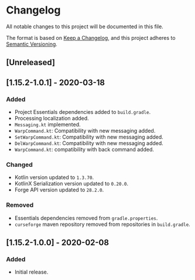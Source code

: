 # Changelog
All notable changes to this project will be documented in this file.

The format is based on [Keep a Changelog](https://keepachangelog.com/en/1.0.0/),
and this project adheres to [Semantic Versioning](https://semver.org/spec/v2.0.0.html).

## [Unreleased]

## [1.15.2-1.0.1] - 2020-03-18

### Added
- Project Essentials dependencies added to `build.gradle`.
- Processing localization added.
- `Messaging.kt` implemented.
- `WarpCommand.kt`: Compatibility with new messaging added. 
- `SetWarpCommand.kt`: Compatibility with new messaging added. 
- `DelWarpCommand.kt`: Compatibility with new messaging added.
- `WarpCommand.kt`: compatibility with back command added.

### Changed
- Kotlin version updated to `1.3.70`.
- KotlinX Serialization version updated to `0.20.0`.
- Forge API version updated to `28.2.0`.

### Removed
- Essentials dependencies removed from `gradle.properties`.
- `curseforge` maven repository removed from repositories in `build.gradle`.

## [1.15.2-1.0.0] - 2020-02-08

### Added
- Initial release.
